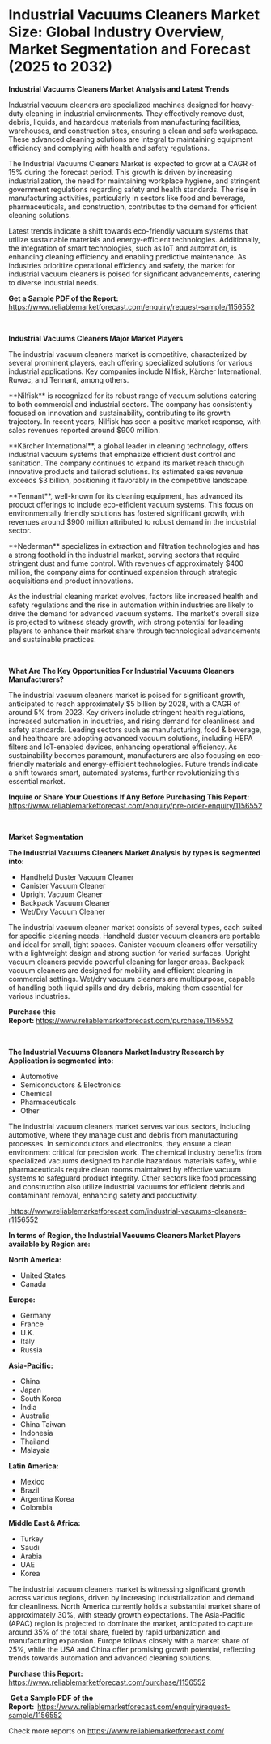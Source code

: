 <p><h1>Industrial Vacuums Cleaners Market Size: Global Industry Overview, Market Segmentation and Forecast (2025 to 2032)</h1></p><p><strong>Industrial Vacuums Cleaners Market Analysis and Latest Trends</strong></p>
<p><p>Industrial vacuum cleaners are specialized machines designed for heavy-duty cleaning in industrial environments. They effectively remove dust, debris, liquids, and hazardous materials from manufacturing facilities, warehouses, and construction sites, ensuring a clean and safe workspace. These advanced cleaning solutions are integral to maintaining equipment efficiency and complying with health and safety regulations.</p><p>The Industrial Vacuums Cleaners Market is expected to grow at a CAGR of 15% during the forecast period. This growth is driven by increasing industrialization, the need for maintaining workplace hygiene, and stringent government regulations regarding safety and health standards. The rise in manufacturing activities, particularly in sectors like food and beverage, pharmaceuticals, and construction, contributes to the demand for efficient cleaning solutions.</p><p>Latest trends indicate a shift towards eco-friendly vacuum systems that utilize sustainable materials and energy-efficient technologies. Additionally, the integration of smart technologies, such as IoT and automation, is enhancing cleaning efficiency and enabling predictive maintenance. As industries prioritize operational efficiency and safety, the market for industrial vacuum cleaners is poised for significant advancements, catering to diverse industrial needs.</p></p>
<p><strong>Get a Sample PDF of the Report:&nbsp;</strong> <a href="https://www.reliablemarketforecast.com/enquiry/request-sample/1156552?utm_campaign=2890&utm_medium=2&utm_source=Github&utm_content=ia&utm_term=10042025&utm_id=industrial-vacuums-cleaners">https://www.reliablemarketforecast.com/enquiry/request-sample/1156552</a></p>
<p>&nbsp;</p>
<p><strong>Industrial Vacuums Cleaners Major Market Players</strong></p>
<p><p>The industrial vacuum cleaners market is competitive, characterized by several prominent players, each offering specialized solutions for various industrial applications. Key companies include Nilfisk, Kärcher International, Ruwac, and Tennant, among others.</p><p>**Nilfisk** is recognized for its robust range of vacuum solutions catering to both commercial and industrial sectors. The company has consistently focused on innovation and sustainability, contributing to its growth trajectory. In recent years, Nilfisk has seen a positive market response, with sales revenues reported around $900 million.</p><p>**Kärcher International**, a global leader in cleaning technology, offers industrial vacuum systems that emphasize efficient dust control and sanitation. The company continues to expand its market reach through innovative products and tailored solutions. Its estimated sales revenue exceeds $3 billion, positioning it favorably in the competitive landscape.</p><p>**Tennant**, well-known for its cleaning equipment, has advanced its product offerings to include eco-efficient vacuum systems. This focus on environmentally friendly solutions has fostered significant growth, with revenues around $900 million attributed to robust demand in the industrial sector. </p><p>**Nederman** specializes in extraction and filtration technologies and has a strong foothold in the industrial market, serving sectors that require stringent dust and fume control. With revenues of approximately $400 million, the company aims for continued expansion through strategic acquisitions and product innovations.</p><p>As the industrial cleaning market evolves, factors like increased health and safety regulations and the rise in automation within industries are likely to drive the demand for advanced vacuum systems. The market's overall size is projected to witness steady growth, with strong potential for leading players to enhance their market share through technological advancements and sustainable practices.</p></p>
<p>&nbsp;</p>
<p><strong>What Are The Key Opportunities For Industrial Vacuums Cleaners Manufacturers?</strong></p>
<p><p>The industrial vacuum cleaners market is poised for significant growth, anticipated to reach approximately $5 billion by 2028, with a CAGR of around 5% from 2023. Key drivers include stringent health regulations, increased automation in industries, and rising demand for cleanliness and safety standards. Leading sectors such as manufacturing, food & beverage, and healthcare are adopting advanced vacuum solutions, including HEPA filters and IoT-enabled devices, enhancing operational efficiency. As sustainability becomes paramount, manufacturers are also focusing on eco-friendly materials and energy-efficient technologies. Future trends indicate a shift towards smart, automated systems, further revolutionizing this essential market.</p></p>
<p><strong>Inquire or Share Your Questions If Any Before Purchasing This Report:</strong> <a href="https://www.reliablemarketforecast.com/enquiry/pre-order-enquiry/1156552?utm_campaign=2890&utm_medium=2&utm_source=Github&utm_content=ia&utm_term=10042025&utm_id=industrial-vacuums-cleaners">https://www.reliablemarketforecast.com/enquiry/pre-order-enquiry/1156552</a></p>
<p>&nbsp;</p>
<p><strong>Market Segmentation</strong></p>
<p><strong>The Industrial Vacuums Cleaners Market Analysis by types is segmented into:</strong></p>
<p><ul><li>Handheld Duster Vacuum Cleaner</li><li>Canister Vacuum Cleaner</li><li>Upright Vacuum Cleaner</li><li>Backpack Vacuum Cleaner</li><li>Wet/Dry Vacuum Cleaner</li></ul></p>
<p><p>The industrial vacuum cleaner market consists of several types, each suited for specific cleaning needs. Handheld duster vacuum cleaners are portable and ideal for small, tight spaces. Canister vacuum cleaners offer versatility with a lightweight design and strong suction for varied surfaces. Upright vacuum cleaners provide powerful cleaning for larger areas. Backpack vacuum cleaners are designed for mobility and efficient cleaning in commercial settings. Wet/dry vacuum cleaners are multipurpose, capable of handling both liquid spills and dry debris, making them essential for various industries.</p></p>
<p><strong>Purchase this Report:&nbsp;</strong><a href="https://www.reliablemarketforecast.com/purchase/1156552?utm_campaign=2890&utm_medium=2&utm_source=Github&utm_content=ia&utm_term=10042025&utm_id=industrial-vacuums-cleaners">https://www.reliablemarketforecast.com/purchase/1156552</a></p>
<p>&nbsp;</p>
<p><strong>The Industrial Vacuums Cleaners Market Industry Research by Application is segmented into:</strong></p>
<p><ul><li>Automotive</li><li>Semiconductors & Electronics</li><li>Chemical</li><li>Pharmaceuticals</li><li>Other</li></ul></p>
<p><p>The industrial vacuum cleaners market serves various sectors, including automotive, where they manage dust and debris from manufacturing processes. In semiconductors and electronics, they ensure a clean environment critical for precision work. The chemical industry benefits from specialized vacuums designed to handle hazardous materials safely, while pharmaceuticals require clean rooms maintained by effective vacuum systems to safeguard product integrity. Other sectors like food processing and construction also utilize industrial vacuums for efficient debris and contaminant removal, enhancing safety and productivity.</p></p>
<p><a href="https://www.reliablemarketforecast.com/industrial-vacuums-cleaners-r1156552?utm_campaign=2890&utm_medium=2&utm_source=Github&utm_content=ia&utm_term=10042025&utm_id=industrial-vacuums-cleaners">&nbsp;https://www.reliablemarketforecast.com/industrial-vacuums-cleaners-r1156552</a></p>
<p><strong>In terms of Region, the Industrial Vacuums Cleaners Market Players available by Region are:</strong></p>
<p>
    <p> <strong> North America: </strong>
        <ul>
            <li>United States</li>
            <li>Canada</li>
        </ul>
        </p> 
    <p> <strong> Europe: </strong>
        <ul>
            <li>Germany</li>
            <li>France</li>
            <li>U.K.</li>
            <li>Italy</li>
            <li>Russia</li>
        </ul>
        </p> 
    <p> <strong> Asia-Pacific: </strong>
        <ul>
            <li>China</li>
            <li>Japan</li>
            <li>South Korea</li>
            <li>India</li>
            <li>Australia</li>
            <li>China Taiwan</li>
            <li>Indonesia</li>
            <li>Thailand</li>
            <li>Malaysia</li>
        </ul>
        </p> 
    <p> <strong> Latin America: </strong>
        <ul>
            <li>Mexico</li>
            <li>Brazil</li>
            <li>Argentina Korea</li>
            <li>Colombia</li>
        </ul>
        </p> 
    <p> <strong> Middle East & Africa: </strong>
        <ul>
            <li>Turkey</li>
            <li>Saudi</li>
            <li>Arabia</li>
            <li>UAE</li>
            <li>Korea</li>
        </ul>
    </p>
    </p>
<p><p>The industrial vacuum cleaners market is witnessing significant growth across various regions, driven by increasing industrialization and demand for cleanliness. North America currently holds a substantial market share of approximately 30%, with steady growth expectations. The Asia-Pacific (APAC) region is projected to dominate the market, anticipated to capture around 35% of the total share, fueled by rapid urbanization and manufacturing expansion. Europe follows closely with a market share of 25%, while the USA and China offer promising growth potential, reflecting trends towards automation and advanced cleaning solutions.</p></p>
<p><strong>Purchase this Report: </strong><a href="https://www.reliablemarketforecast.com/purchase/1156552?utm_campaign=2890&utm_medium=2&utm_source=Github&utm_content=ia&utm_term=10042025&utm_id=industrial-vacuums-cleaners">https://www.reliablemarketforecast.com/purchase/1156552</a></p>
<p>&nbsp;<strong>Get a Sample PDF of the Report:&nbsp;&nbsp;</strong><a href="https://www.reliablemarketforecast.com/enquiry/request-sample/1156552?utm_campaign=2890&utm_medium=2&utm_source=Github&utm_content=ia&utm_term=10042025&utm_id=industrial-vacuums-cleaners">https://www.reliablemarketforecast.com/enquiry/request-sample/1156552</a></p>
<p><strong></strong></p>
<p>Check more reports on <a href="https://www.reliablemarketforecast.com/?utm_campaign=2890&utm_medium=2&utm_source=Github&utm_content=ia&utm_term=10042025&utm_id=industrial-vacuums-cleaners">https://www.reliablemarketforecast.com/</a></p>